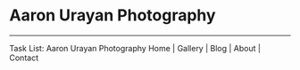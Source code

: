 # Aaron Urayan Photography 
--- 
Task List:
	Aaron Urayan Photography
Home | Gallery | Blog | About | Contact
